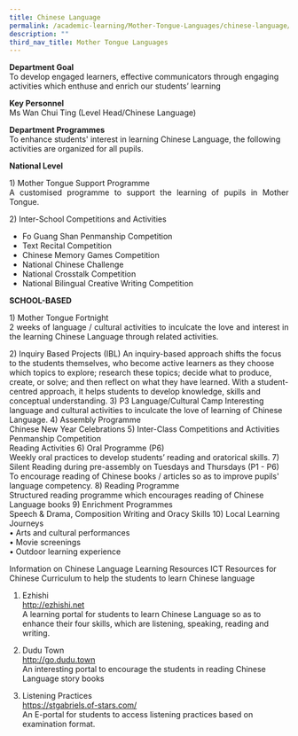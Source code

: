 ```yaml
---
title: Chinese Language
permalink: /academic-learning/Mother-Tongue-Languages/chinese-language/
description: ""
third_nav_title: Mother Tongue Languages
---
```

**Department Goal**   
To develop engaged learners, effective communicators through engaging activities which enthuse and enrich our students’ learning 
  
**Key Personnel** <br>
Ms Wan Chui Ting (Level Head/Chinese Language)

**Department Programmes** <br>
To enhance students' interest in learning Chinese Language, the following activities are organized for all pupils.

**National Level**<br>
<p align="justify">
1) Mother Tongue Support Programme <br>
A customised programme to support the learning of pupils in Mother Tongue.</p>

<p align="justify">
2) Inter-School Competitions and Activities<br>
	</p>
	
* Fo Guang Shan Penmanship Competition <br>
* Text Recital Competition <br>
* Chinese Memory Games Competition <br>
* National Chinese Challenge <br>
* National Crosstalk Competition <br>
* National Bilingual Creative Writing Competition<br>


**SCHOOL-BASED** <br>
<p align="justify">
1) Mother Tongue Fortnight <br>
2 weeks of language / cultural activities to inculcate the love and interest in the learning Chinese Language through related activities.
	</p>
2) Inquiry Based Projects (IBL)
An inquiry-based approach shifts the focus to the students themselves, who become active learners as they choose which topics to explore; research these topics; decide what to produce, create, or solve; and then reflect on what they have learned. With a student-centred approach, it helps students to develop knowledge, skills and conceptual understanding.
3) P3 Language/Cultural Camp
Interesting language and cultural activities to inculcate the love of learning of Chinese Language. 
4) Assembly Programme <br>
Chinese New Year Celebrations
5) Inter-Class Competitions and Activities <br>
Penmanship Competition <br>
Reading Activities
6) Oral Programme (P6) <br>
Weekly oral practices to develop students’ reading and oratorical skills.
7) Silent Reading during pre-assembly on Tuesdays and Thursdays (P1 - P6) <br>
To encourage reading of Chinese books / articles so as to improve pupils' language competency.
8) Reading Programme <br>
Structured reading programme which encourages reading of Chinese Language books
9) Enrichment Programmes <br>
Speech & Drama, Composition Writing and Oracy Skills
10) Local Learning Journeys <br>
•	Arts and cultural performances <br>
•	Movie screenings <br>
•	Outdoor learning experience

Information on Chinese Language Learning Resources
ICT Resources for Chinese Curriculum to help the students to learn Chinese language

1.	Ezhishi <br>
http://ezhishi.net <br>
A learning portal for students to learn Chinese Language so as to enhance their four skills, which are listening, speaking, reading and writing.

2.	Dudu Town <br>
http://go.dudu.town <br>
An interesting portal to encourage the students in reading Chinese Language story books

3.	Listening Practices <br>
https://stgabriels.of-stars.com/ <br>
An E-portal for students to access listening practices based on examination format.